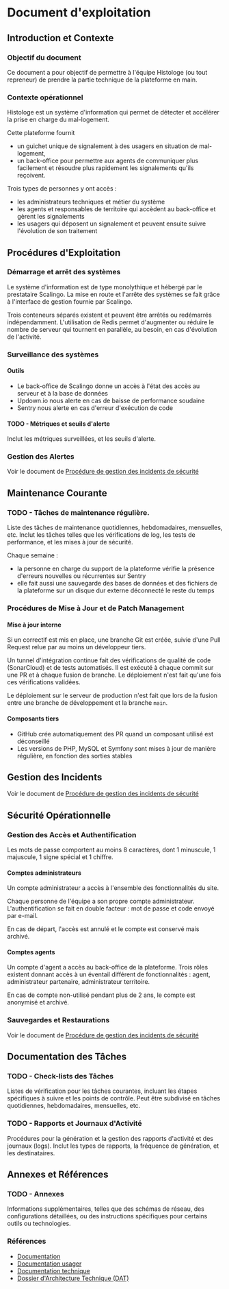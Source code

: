 # Document d'exploitation

## Introduction et Contexte

### Objectif du document
Ce document a pour objectif de permettre à l'équipe Histologe (ou tout repreneur) de prendre la partie technique de la plateforme en main.

### Contexte opérationnel
Histologe est un système d'information qui permet de détecter et accélérer la prise en charge du mal-logement.

Cette plateforme fournit 
- un guichet unique de signalement à des usagers en situation de mal-logement,
- un back-office pour permettre aux agents de communiquer plus facilement et résoudre plus rapidement les signalements qu'ils reçoivent.

Trois types de personnes y ont accès :
- les administrateurs techniques et métier du système
- les agents et responsables de territoire qui accèdent au back-office et gèrent les signalements
- les usagers qui déposent un signalement et peuvent ensuite suivre l'évolution de son traitement

## Procédures d'Exploitation

### Démarrage et arrêt des systèmes
Le système d'information est de type monolythique et hébergé par le prestataire Scalingo.
La mise en route et l'arrête des systèmes se fait grâce à l'interface de gestion fournie par Scalingo.

Trois conteneurs séparés existent et peuvent être arrêtés ou redémarrés indépendamment.
L'utilisation de Redis permet d'augmenter ou réduire le nombre de serveur qui tournent en parallèle, au besoin, en cas d'évolution de l'activité.

### Surveillance des systèmes

#### Outils
- Le back-office de Scalingo donne un accès à l'état des accès au serveur et à la base de données
- Updown.io nous alerte en cas de baisse de performance soudaine
- Sentry nous alerte en cas d'erreur d'exécution de code

#### TODO - Métriques et seuils d'alerte
Inclut les métriques surveillées, et les seuils d'alerte.

### Gestion des Alertes
Voir le document de [Procédure de gestion des incidents de sécurité](https://github.com/MTES-MCT/histologe/wiki/Gestion-des-incidents-de-s%C3%A9curit%C3%A9)

## Maintenance Courante

### TODO - Tâches de maintenance régulière.
Liste des tâches de maintenance quotidiennes, hebdomadaires, mensuelles, etc. Inclut les tâches telles que les vérifications de log, les tests de performance, et les mises à jour de sécurité.

Chaque semaine :
- la personne en charge du support de la plateforme vérifie la présence d'erreurs nouvelles ou récurrentes sur Sentry
- elle fait aussi une sauvegarde des bases de données et des fichiers de la plateforme sur un disque dur externe déconnecté le reste du temps

### Procédures de Mise à Jour et de Patch Management

#### Mise à jour interne
Si un correctif est mis en place, une branche Git est créée, suivie d'une Pull Request relue par au moins un développeur tiers.

Un tunnel d'intégration continue fait des vérifications de qualité de code (SonarCloud) et de tests automatisés. Il est exécuté à chaque commit sur une PR et à chaque fusion de branche. Le déploiement n'est fait qu'une fois ces vérifications validées.

Le déploiement sur le serveur de production n'est fait que lors de la fusion entre une branche de développement et la branche `main`.

#### Composants tiers
- GitHub crée automatiquement des PR quand un composant utilisé est déconseillé
- Les versions de PHP, MySQL et Symfony sont mises à jour de manière régulière, en fonction des sorties stables

## Gestion des Incidents
Voir le document de [Procédure de gestion des incidents de sécurité](https://github.com/MTES-MCT/histologe/wiki/Gestion-des-incidents-de-s%C3%A9curit%C3%A9)

## Sécurité Opérationnelle

### Gestion des Accès et Authentification
Les mots de passe comportent au moins 8 caractères, dont 1 minuscule, 1 majuscule, 1 signe spécial et 1 chiffre.

#### Comptes administrateurs
Un compte administrateur a accès à l'ensemble des fonctionnalités du site.

Chaque personne de l'équipe a son propre compte administrateur. L'authentification se fait en double facteur : mot de passe et code envoyé par e-mail.

En cas de départ, l'accès est annulé et le compte est conservé mais archivé.

#### Comptes agents
Un compte d'agent a accès au back-office de la plateforme.
Trois rôles existent donnant accès à un éventail différent de fonctionnalités : agent, administrateur partenaire, administrateur territoire.

En cas de compte non-utilisé pendant plus de 2 ans, le compte est anonymisé et archivé.

### Sauvegardes et Restaurations
Voir le document de [Procédure de gestion des incidents de sécurité](https://github.com/MTES-MCT/histologe/wiki/Gestion-des-incidents-de-s%C3%A9curit%C3%A9)

## Documentation des Tâches

### TODO - Check-lists des Tâches
Listes de vérification pour les tâches courantes, incluant les étapes spécifiques à suivre et les points de contrôle. Peut être subdivisé en tâches quotidiennes, hebdomadaires, mensuelles, etc.

### TODO - Rapports et Journaux d'Activité
Procédures pour la génération et la gestion des rapports d'activité et des journaux (logs). Inclut les types de rapports, la fréquence de génération, et les destinataires.

## Annexes et Références

### TODO - Annexes
Informations supplémentaires, telles que des schémas de réseau, des configurations détaillées, ou des instructions spécifiques pour certains outils ou technologies.

### Références
- [Documentation](https://github.com/MTES-MCT/histologe/wiki/)
- [Documentation usager](https://documentation.histologe.beta.gouv.fr/)
- [Documentation technique](../README.md)
- [Dossier d'Architecture Technique (DAT)](./ARCHITECTURE.md)